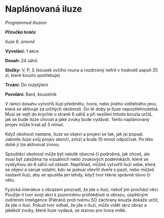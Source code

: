 # Naplánovaná iluze

*Programmed illusion*

***Příručka hráče***

*Iluze 6. úrovně*

**Vyvolání:** 1 akce

**Dosah:** 24 sáhů

**Složky:** V, P, S (kousek ovčího rouna a rozdrcený nefrit v hodnotě aspoň 25 zl, které kouzlo spotřebuje)

**Trvání:** Do rozptýlení

**Povolání:** Bard, kouzelník

V rámci dosahu vytvoříš iluzi předmětu, tvora, nebo jiného viditelného jevu, která se aktivuje za určitých okolností. Do té doby je iluze nepostřehnutelná. Musí se vejít do krychle o straně 6 sáhů a při sesílání tohoto kouzla určíš, jak se bude iluze chovat a jaké zvuky bude vydávat. Tento naplánovaný projev může trvat až 5 minut.

Když okolnost nastane, iluze se objeví a projeví se tak, jak jsi popsal. Jakmile iluze svůj projev skončí, zmizí a bude 10 minut odpočívat. Po této době ji lze aktivovat znovu.

Spouštěcí okolnost může být natolik obecná či podrobná, jak chceš, ale musí být založena na vizuálních nebo zvukových podmínkách, které se vyskytnou do 6 sáhů od oblasti. Například, můžeš vytvořit iluzi sebe, která se objeví a varuje ostatní, kdo se pokusí otevřít dveře s pastí, nebo můžeš nastavit iluzi, aby se spustila jen tehdy, když tvor řekne správné slovo či větu.

Fyzická interakce s obrazem prozradí, že jde o iluzi, neboť jím prochází věci. Použije-li tvor svoji akci k pozornému prohlédnutí si obrazu, úspěšným ověřením Inteligence (Pátrání) proti tvému SO záchrany kouzla dokáže určit, že jde o iluzi. Pokud tvor odhalí, že jde o iluzi, může vidět skrz obraz a jakékoli zvuky, které iluze vydavá, se stanou pro tvora mdlé.